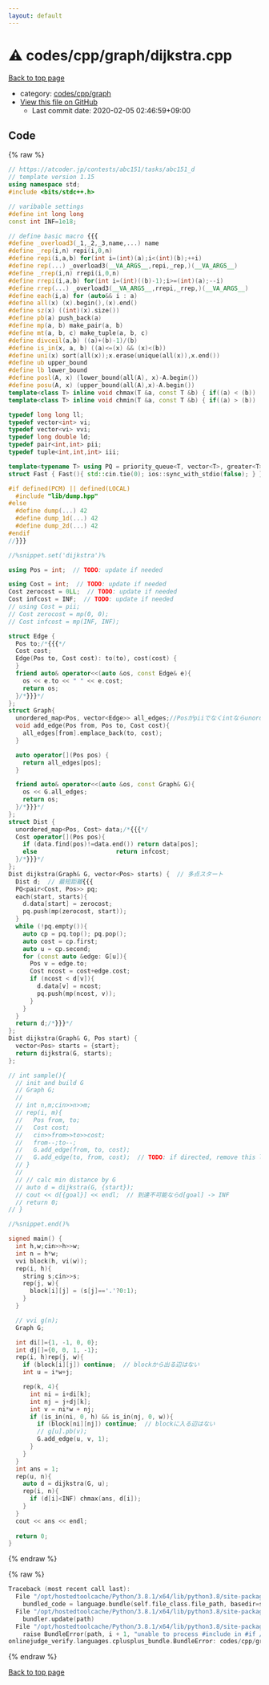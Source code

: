 ```yaml
---
layout: default
---
```


<!-- mathjax config similar to math.stackexchange -->
<script type="text/javascript" async
  src="https://cdnjs.cloudflare.com/ajax/libs/mathjax/2.7.5/MathJax.js?config=TeX-MML-AM_CHTML">
</script>
<script type="text/x-mathjax-config">
  MathJax.Hub.Config({
    TeX: { equationNumbers: { autoNumber: "AMS" }},
    tex2jax: {
      inlineMath: [ ['$','$'] ],
      processEscapes: true
    },
    "HTML-CSS": { matchFontHeight: false },
    displayAlign: "left",
    displayIndent: "2em"
  });
</script>

<script type="text/javascript" src="https://cdnjs.cloudflare.com/ajax/libs/jquery/3.4.1/jquery.min.js"></script>
<script src="https://cdn.jsdelivr.net/npm/jquery-balloon-js@1.1.2/jquery.balloon.min.js" integrity="sha256-ZEYs9VrgAeNuPvs15E39OsyOJaIkXEEt10fzxJ20+2I=" crossorigin="anonymous"></script>
<script type="text/javascript" src="../../../../assets/js/copy-button.js"></script>
<link rel="stylesheet" href="../../../../assets/css/copy-button.css" />


# :warning: codes/cpp/graph/dijkstra.cpp

<a href="../../../../index.html">Back to top page</a>

* category: <a href="../../../../index.html#3ec2d728d77befc78f832b5911706770">codes/cpp/graph</a>
* <a href="{{ site.github.repository_url }}/blob/master/codes/cpp/graph/dijkstra.cpp">View this file on GitHub</a>
    - Last commit date: 2020-02-05 02:46:59+09:00




## Code

<a id="unbundled"></a>
{% raw %}
```cpp
// https://atcoder.jp/contests/abc151/tasks/abc151_d
// template version 1.15
using namespace std;
#include <bits/stdc++.h>

// varibable settings
#define int long long
const int INF=1e18;

// define basic macro {{{
#define _overload3(_1,_2,_3,name,...) name
#define _rep(i,n) repi(i,0,n)
#define repi(i,a,b) for(int i=(int)(a);i<(int)(b);++i)
#define rep(...) _overload3(__VA_ARGS__,repi,_rep,)(__VA_ARGS__)
#define _rrep(i,n) rrepi(i,0,n)
#define rrepi(i,a,b) for(int i=(int)((b)-1);i>=(int)(a);--i)
#define rrep(...) _overload3(__VA_ARGS__,rrepi,_rrep,)(__VA_ARGS__)
#define each(i,a) for (auto&& i : a)
#define all(x) (x).begin(),(x).end()
#define sz(x) ((int)(x).size())
#define pb(a) push_back(a)
#define mp(a, b) make_pair(a, b)
#define mt(a, b, c) make_tuple(a, b, c)
#define divceil(a,b) ((a)+(b)-1)/(b)
#define is_in(x, a, b) ((a)<=(x) && (x)<(b))
#define uni(x) sort(all(x));x.erase(unique(all(x)),x.end())
#define ub upper_bound
#define lb lower_bound
#define posl(A, x) (lower_bound(all(A), x)-A.begin())
#define posu(A, x) (upper_bound(all(A),x)-A.begin())
template<class T> inline void chmax(T &a, const T &b) { if((a) < (b)) (a) = (b); }
template<class T> inline void chmin(T &a, const T &b) { if((a) > (b)) (a) = (b); }

typedef long long ll;
typedef vector<int> vi;
typedef vector<vi> vvi;
typedef long double ld;
typedef pair<int,int> pii;
typedef tuple<int,int,int> iii;

template<typename T> using PQ = priority_queue<T, vector<T>, greater<T>>;
struct Fast { Fast(){ std::cin.tie(0); ios::sync_with_stdio(false); } } fast;

#if defined(PCM) || defined(LOCAL)
  #include "lib/dump.hpp"
#else
  #define dump(...) 42
  #define dump_1d(...) 42
  #define dump_2d(...) 42
#endif
//}}}

//%snippet.set('dijkstra')%

using Pos = int;  // TODO: update if needed

using Cost = int;  // TODO: update if needed
Cost zerocost = 0LL;  // TODO: update if needed
Cost infcost = INF;  // TODO: update if needed
// using Cost = pii;
// Cost zerocost = mp(0, 0);
// Cost infcost = mp(INF, INF);

struct Edge {
  Pos to;/*{{{*/
  Cost cost;
  Edge(Pos to, Cost cost): to(to), cost(cost) {
  }
  friend auto& operator<<(auto &os, const Edge& e){
    os << e.to << " " << e.cost;
    return os;
  }/*}}}*/
};
struct Graph{
  unordered_map<Pos, vector<Edge>> all_edges;//Posがpiiでなくintならunordredの方が早い{{{
  void add_edge(Pos from, Pos to, Cost cost){
    all_edges[from].emplace_back(to, cost);
  }

  auto operator[](Pos pos) {
    return all_edges[pos];
  }

  friend auto& operator<<(auto &os, const Graph& G){
    os << G.all_edges;
    return os;
  }/*}}}*/
};
struct Dist {
  unordered_map<Pos, Cost> data;/*{{{*/
  Cost operator[](Pos pos){
    if (data.find(pos)!=data.end()) return data[pos];
    else                      return infcost;
  }/*}}}*/
};
Dist dijkstra(Graph& G, vector<Pos> starts) {  // 多点スタート
  Dist d;  // 最短距離{{{
  PQ<pair<Cost, Pos>> pq;
  each(start, starts){
    d.data[start] = zerocost;
    pq.push(mp(zerocost, start));
  }
  while (!pq.empty()){
    auto cp = pq.top(); pq.pop();
    auto cost = cp.first;
    auto u = cp.second;
    for (const auto &edge: G[u]){
      Pos v = edge.to;
      Cost ncost = cost+edge.cost;
      if (ncost < d[v]){
        d.data[v] = ncost;
        pq.push(mp(ncost, v));
      }
    }
  }
  return d;/*}}}*/
};
Dist dijkstra(Graph& G, Pos start) {
  vector<Pos> starts = {start};
  return dijkstra(G, starts);
};

// int sample(){
  // init and build G
  // Graph G;
  //
  // int n,m;cin>>n>>m;
  // rep(i, m){
  //   Pos from, to;
  //   Cost cost;
  //   cin>>from>>to>>cost;
  //   from--;to--;
  //   G.add_edge(from, to, cost);
  //   G.add_edge(to, from, cost);  // TODO: if directed, remove this line
  // }
  //
  // // calc min distance by G
  // auto d = dijkstra(G, {start});
  // cout << d[{goal}] << endl;  // 到達不可能ならd[goal] -> INF
  // return 0;
// }

//%snippet.end()%

signed main() {
  int h,w;cin>>h>>w;
  int n = h*w;
  vvi block(h, vi(w));
  rep(i, h){
    string s;cin>>s;
    rep(j, w){
      block[i][j] = (s[j]=='.'?0:1);
    }
  }

  // vvi g(n);
  Graph G;

  int di[]={1, -1, 0, 0};
  int dj[]={0, 0, 1, -1};
  rep(i, h)rep(j, w){
    if (block[i][j]) continue;  // blockから出る辺はない
    int u = i*w+j;

    rep(k, 4){
      int ni = i+di[k];
      int nj = j+dj[k];
      int v = ni*w + nj;
      if (is_in(ni, 0, h) && is_in(nj, 0, w)){
        if (block[ni][nj]) continue;  // blockに入る辺はない
        // g[u].pb(v);
        G.add_edge(u, v, 1);
      }
    }
  }
  int ans = 1;
  rep(u, n){
    auto d = dijkstra(G, u);
    rep(i, n){
      if (d[i]<INF) chmax(ans, d[i]);
    }
  }
  cout << ans << endl;
  
  return 0;
}


```
{% endraw %}

<a id="bundled"></a>
{% raw %}
```cpp
Traceback (most recent call last):
  File "/opt/hostedtoolcache/Python/3.8.1/x64/lib/python3.8/site-packages/onlinejudge_verify/docs.py", line 347, in write_contents
    bundled_code = language.bundle(self.file_class.file_path, basedir=self.cpp_source_path)
  File "/opt/hostedtoolcache/Python/3.8.1/x64/lib/python3.8/site-packages/onlinejudge_verify/languages/cplusplus.py", line 63, in bundle
    bundler.update(path)
  File "/opt/hostedtoolcache/Python/3.8.1/x64/lib/python3.8/site-packages/onlinejudge_verify/languages/cplusplus_bundle.py", line 181, in update
    raise BundleError(path, i + 1, "unable to process #include in #if / #ifdef / #ifndef other than include guards")
onlinejudge_verify.languages.cplusplus_bundle.BundleError: codes/cpp/graph/dijkstra.cpp: line 45: unable to process #include in #if / #ifdef / #ifndef other than include guards

```
{% endraw %}

<a href="../../../../index.html">Back to top page</a>

